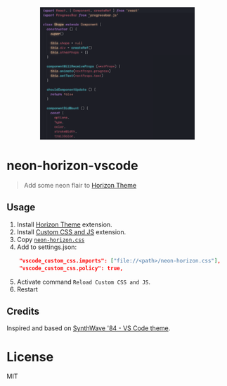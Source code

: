 <div align="center">
    <img width="70%" src="preview.png" alt="Preview image">
</div>

# neon-horizon-vscode

> Add some neon flair to [Horizon Theme](https://github.com/jolaleye/horizon-theme-vscode)

## Usage

1. Install [Horizon Theme](https://github.com/jolaleye/horizon-theme-vscode) extension.
2. Install [Custom CSS and JS](https://github.com/be5invis/vscode-custom-css) extension.
3. Copy [`neon-horizon.css`](neon-horizon.css) 
4. Add to settings.json:

```json
    "vscode_custom_css.imports": ["file://<path>/neon-horizon.css"],
    "vscode_custom_css.policy": true,
```

5. Activate command `Reload Custom CSS and JS`.
6. Restart

## Credits

Inspired and based on [SynthWave '84 - VS Code theme](https://github.com/robb0wen/synthwave-vscode).

# License

MIT